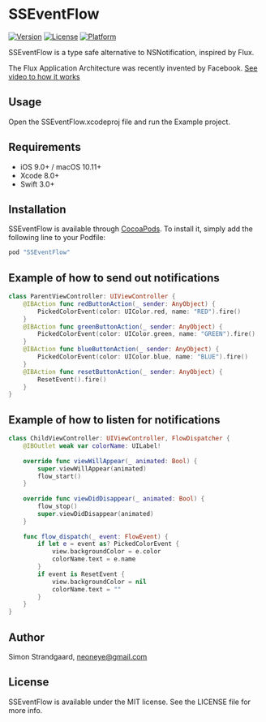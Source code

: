 # SSEventFlow

[![Version](https://img.shields.io/cocoapods/v/SSEventFlow.svg?style=flat)](http://cocoapods.org/pods/SSEventFlow)
[![License](https://img.shields.io/cocoapods/l/SSEventFlow.svg?style=flat)](http://cocoapods.org/pods/SSEventFlow)
[![Platform](https://img.shields.io/cocoapods/p/SSEventFlow.svg?style=flat)](http://cocoapods.org/pods/SSEventFlow)

SSEventFlow is a type safe alternative to NSNotification, inspired by Flux.

The Flux Application Architecture was recently invented by Facebook.
[See video to how it works](https://facebook.github.io/flux/docs/in-depth-overview.html#content)


## Usage

Open the SSEventFlow.xcodeproj file and run the Example project.


## Requirements

- iOS 9.0+ / macOS 10.11+
- Xcode 8.0+
- Swift 3.0+


## Installation

SSEventFlow is available through [CocoaPods](http://cocoapods.org). To install
it, simply add the following line to your Podfile:

```ruby
pod "SSEventFlow"
```


## Example of how to send out notifications

```swift
class ParentViewController: UIViewController {
	@IBAction func redButtonAction(_ sender: AnyObject) {
		PickedColorEvent(color: UIColor.red, name: "RED").fire()
	}
	@IBAction func greenButtonAction(_ sender: AnyObject) {
		PickedColorEvent(color: UIColor.green, name: "GREEN").fire()
	}
	@IBAction func blueButtonAction(_ sender: AnyObject) {
		PickedColorEvent(color: UIColor.blue, name: "BLUE").fire()
	}
	@IBAction func resetButtonAction(_ sender: AnyObject) {
		ResetEvent().fire()
	}
}
```


## Example of how to listen for notifications

```swift
class ChildViewController: UIViewController, FlowDispatcher {
	@IBOutlet weak var colorName: UILabel!
	
	override func viewWillAppear(_ animated: Bool) {
		super.viewWillAppear(animated)
		flow_start()
	}
	
	override func viewDidDisappear(_ animated: Bool) {
		flow_stop()
		super.viewDidDisappear(animated)
	}
	
	func flow_dispatch(_ event: FlowEvent) {
		if let e = event as? PickedColorEvent {
			view.backgroundColor = e.color
			colorName.text = e.name
		}
		if event is ResetEvent {
			view.backgroundColor = nil
			colorName.text = ""
		}
	}
}
```


## Author

Simon Strandgaard, neoneye@gmail.com


## License

SSEventFlow is available under the MIT license. See the LICENSE file for more info.
